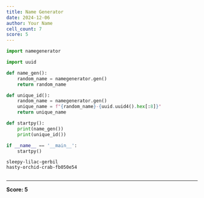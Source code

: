 ```yaml
---
title: Name Generator
date: 2024-12-06
author: Your Name
cell_count: 7
score: 5
---
```


```python
import namegenerator
```


```python
import uuid
```


```python
def name_gen():
    random_name = namegenerator.gen()
    return random_name
```


```python
def unique_id():
    random_name = namegenerator.gen()
    unique_name = f"{random_name}-{uuid.uuid4().hex[:8]}"
    return unique_name
```


```python
def startpy():
    print(name_gen())
    print(unique_id())
```


```python
if __name__ == '__main__':
    startpy()
```

    sleepy-lilac-gerbil
    hasty-orchid-crab-fb050e54



```python

```


---
**Score: 5**
